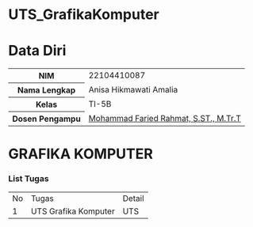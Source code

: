 # UTS_GrafikaKomputer
# Data Diri

<table>
  <tr>
    <th>NIM</th>
    <td>22104410087</td>
  </tr>
  <tr>
    <th>Nama Lengkap</th>
    <td>Anisa Hikmawati Amalia</td>
  </tr>
  <tr>
    <th>Kelas</th>
    <td>TI-5B</td>
  </tr>
  <tr>
    <th>Dosen Pengampu</th>
    <td><a href="https://github.com/link">Mohammad Faried Rahmat, S.ST., M.Tr.T</a></td>
  </tr>
</table>

# GRAFIKA KOMPUTER
### List Tugas
|  |  |  |
|--|--|--|
|No| Tugas | Detail |
| 1 | UTS Grafika Komputer | UTS |
